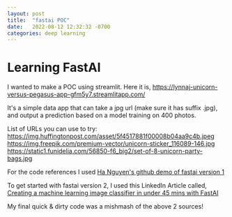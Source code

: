 ```yaml
---
layout: post
title:  "fastai POC"
date:   2022-08-12 12:32:32 -0700
categories: deep learning
---
```


<h1>Learning FastAI</h1>

I wanted to make a POC using streamlit.  Here it is, https://lynnaj-unicorn-versus-pegasus-app-gfm5y7.streamlitapp.com/

It's a simple data app that can take a jpg url (make sure it has suffix .jpg), and output a prediction based on a model training on 400 photos.

List of URLs you can use to try:
https://img.huffingtonpost.com/asset/5f4517881f00008b04aa9c4b.jpeg
https://img.freepik.com/premium-vector/unicorn-sticker_116089-146.jpg
https://static1.funidelia.com/56850-f6_big2/set-of-8-unicorn-party-bags.jpg

For the code references I used [Ha Nguyen's github demo of fastai version 1](https://github.com/trungha-ngx/mtp-vs-gd)

To get started with fastai version 2, I used this LinkedIn Article called, [Creating a machine learning image classifier in under 45 mins with FastAI](https://www.linkedin.com/pulse/creating-machine-learning-image-classifier-under-45-mins-cummaudo/)

My final quick & dirty code was a mishmash of the above 2 sources!
